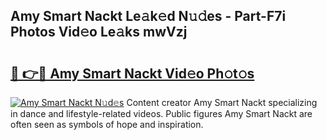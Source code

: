 ## Amy Smart Nackt Le𝚊k𝚎d N𝚞𝚍es - Part-F7i Photos Vid𝚎o Le𝚊ks mwVzj

# <h2><a href="http://fb3aiy.evod.top/?m=Amy+Smart+Nackt">🔗 👉🔴 Amy Smart Nackt Vid𝚎o Ph𝚘t𝚘s</a></h2>

[![Amy Smart Nackt N𝚞d𝚎s](https://i.imgur.com/8V9OHl7.gif)](http://fb3aiy.evod.top/?m=Amy+Smart+Nackt)
Content creator Amy Smart Nackt specializing in dance and lifestyle-related videos. Public figures Amy Smart Nackt are often seen as symbols of hope and inspiration. 
